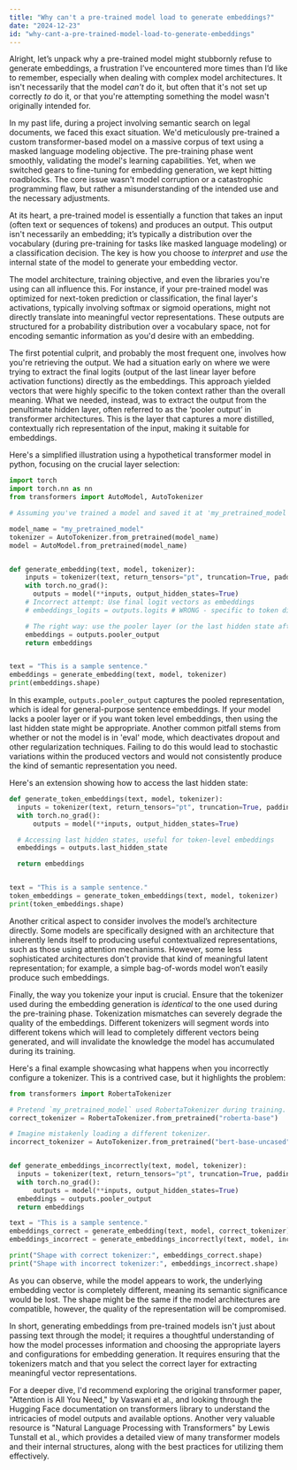 ```yaml
---
title: "Why can't a pre-trained model load to generate embeddings?"
date: "2024-12-23"
id: "why-cant-a-pre-trained-model-load-to-generate-embeddings"
---
```


Alright, let’s unpack why a pre-trained model might stubbornly refuse to generate embeddings, a frustration I’ve encountered more times than I’d like to remember, especially when dealing with complex model architectures. It isn't necessarily that the model *can't* do it, but often that it's not set up correctly *to* do it, or that you're attempting something the model wasn't originally intended for.

In my past life, during a project involving semantic search on legal documents, we faced this exact situation. We'd meticulously pre-trained a custom transformer-based model on a massive corpus of text using a masked language modeling objective. The pre-training phase went smoothly, validating the model's learning capabilities. Yet, when we switched gears to fine-tuning for embedding generation, we kept hitting roadblocks. The core issue wasn't model corruption or a catastrophic programming flaw, but rather a misunderstanding of the intended use and the necessary adjustments.

At its heart, a pre-trained model is essentially a function that takes an input (often text or sequences of tokens) and produces an output. This output isn't necessarily an embedding; it’s typically a distribution over the vocabulary (during pre-training for tasks like masked language modeling) or a classification decision. The key is how you choose to *interpret* and *use* the internal state of the model to generate your embedding vector.

The model architecture, training objective, and even the libraries you're using can all influence this. For instance, if your pre-trained model was optimized for next-token prediction or classification, the final layer's activations, typically involving softmax or sigmoid operations, might not directly translate into meaningful vector representations. These outputs are structured for a probability distribution over a vocabulary space, not for encoding semantic information as you'd desire with an embedding.

The first potential culprit, and probably the most frequent one, involves how you're retrieving the output. We had a situation early on where we were trying to extract the final logits (output of the last linear layer before activation functions) directly as the embeddings. This approach yielded vectors that were highly specific to the token context rather than the overall meaning. What we needed, instead, was to extract the output from the penultimate hidden layer, often referred to as the ‘pooler output’ in transformer architectures. This is the layer that captures a more distilled, contextually rich representation of the input, making it suitable for embeddings.

Here's a simplified illustration using a hypothetical transformer model in python, focusing on the crucial layer selection:

```python
import torch
import torch.nn as nn
from transformers import AutoModel, AutoTokenizer

# Assuming you've trained a model and saved it at 'my_pretrained_model'

model_name = "my_pretrained_model"
tokenizer = AutoTokenizer.from_pretrained(model_name)
model = AutoModel.from_pretrained(model_name)


def generate_embedding(text, model, tokenizer):
    inputs = tokenizer(text, return_tensors="pt", truncation=True, padding=True)
    with torch.no_grad():
      outputs = model(**inputs, output_hidden_states=True)
    # Incorrect attempt: Use final logit vectors as embeddings
    # embeddings_logits = outputs.logits # WRONG - specific to token distribution

    # The right way: use the pooler layer (or the last hidden state after pooling)
    embeddings = outputs.pooler_output
    return embeddings


text = "This is a sample sentence."
embeddings = generate_embedding(text, model, tokenizer)
print(embeddings.shape)
```

In this example, `outputs.pooler_output` captures the pooled representation, which is ideal for general-purpose sentence embeddings. If your model lacks a pooler layer or if you want token level embeddings, then using the last hidden state might be appropriate. Another common pitfall stems from whether or not the model is in 'eval' mode, which deactivates dropout and other regularization techniques. Failing to do this would lead to stochastic variations within the produced vectors and would not consistently produce the kind of semantic representation you need.

Here's an extension showing how to access the last hidden state:

```python
def generate_token_embeddings(text, model, tokenizer):
  inputs = tokenizer(text, return_tensors="pt", truncation=True, padding=True)
  with torch.no_grad():
      outputs = model(**inputs, output_hidden_states=True)

  # Accessing last hidden states, useful for token-level embeddings
  embeddings = outputs.last_hidden_state

  return embeddings


text = "This is a sample sentence."
token_embeddings = generate_token_embeddings(text, model, tokenizer)
print(token_embeddings.shape)
```

Another critical aspect to consider involves the model’s architecture directly. Some models are specifically designed with an architecture that inherently lends itself to producing useful contextualized representations, such as those using attention mechanisms. However, some less sophisticated architectures don't provide that kind of meaningful latent representation; for example, a simple bag-of-words model won’t easily produce such embeddings.

Finally, the way you tokenize your input is crucial. Ensure that the tokenizer used during the embedding generation is *identical* to the one used during the pre-training phase. Tokenization mismatches can severely degrade the quality of the embeddings. Different tokenizers will segment words into different tokens which will lead to completely different vectors being generated, and will invalidate the knowledge the model has accumulated during its training.

Here's a final example showcasing what happens when you incorrectly configure a tokenizer. This is a contrived case, but it highlights the problem:

```python
from transformers import RobertaTokenizer

# Pretend `my_pretrained_model` used RobertaTokenizer during training.
correct_tokenizer = RobertaTokenizer.from_pretrained("roberta-base")

# Imagine mistakenly loading a different tokenizer.
incorrect_tokenizer = AutoTokenizer.from_pretrained("bert-base-uncased")


def generate_embeddings_incorrectly(text, model, tokenizer):
  inputs = tokenizer(text, return_tensors="pt", truncation=True, padding=True)
  with torch.no_grad():
      outputs = model(**inputs, output_hidden_states=True)
  embeddings = outputs.pooler_output
  return embeddings

text = "This is a sample sentence."
embeddings_correct = generate_embedding(text, model, correct_tokenizer)
embeddings_incorrect = generate_embeddings_incorrectly(text, model, incorrect_tokenizer)

print("Shape with correct tokenizer:", embeddings_correct.shape)
print("Shape with incorrect tokenizer:", embeddings_incorrect.shape)
```

As you can observe, while the model appears to work, the underlying embedding vector is completely different, meaning its semantic significance would be lost. The shape might be the same if the model architectures are compatible, however, the quality of the representation will be compromised.

In short, generating embeddings from pre-trained models isn't just about passing text through the model; it requires a thoughtful understanding of how the model processes information and choosing the appropriate layers and configurations for embedding generation. It requires ensuring that the tokenizers match and that you select the correct layer for extracting meaningful vector representations.

For a deeper dive, I'd recommend exploring the original transformer paper, "Attention is All You Need," by Vaswani et al., and looking through the Hugging Face documentation on transformers library to understand the intricacies of model outputs and available options. Another very valuable resource is "Natural Language Processing with Transformers" by Lewis Tunstall et al., which provides a detailed view of many transformer models and their internal structures, along with the best practices for utilizing them effectively.
